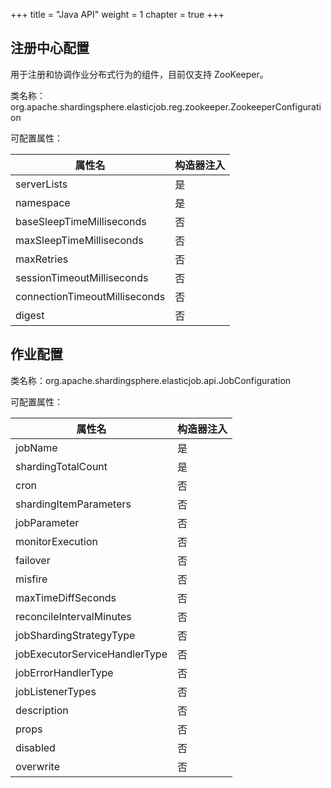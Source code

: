 +++
title = "Java API"
weight = 1
chapter = true
+++

## 注册中心配置

用于注册和协调作业分布式行为的组件，目前仅支持 ZooKeeper。

类名称：org.apache.shardingsphere.elasticjob.reg.zookeeper.ZookeeperConfiguration

可配置属性：

| 属性名                         | 构造器注入 |
| ----------------------------- |:--------- |
| serverLists                   | 是        |
| namespace                     | 是        |
| baseSleepTimeMilliseconds     | 否        |
| maxSleepTimeMilliseconds      | 否        |
| maxRetries                    | 否        |
| sessionTimeoutMilliseconds    | 否        |
| connectionTimeoutMilliseconds | 否        |
| digest                        | 否        |

## 作业配置

类名称：org.apache.shardingsphere.elasticjob.api.JobConfiguration

可配置属性：

| 属性名                         | 构造器注入 |
| ----------------------------- |:--------- |
| jobName                       | 是        |
| shardingTotalCount            | 是        |
| cron                          | 否        |
| shardingItemParameters        | 否        |
| jobParameter                  | 否        |
| monitorExecution              | 否        |
| failover                      | 否        |
| misfire                       | 否        |
| maxTimeDiffSeconds            | 否        |
| reconcileIntervalMinutes      | 否        |
| jobShardingStrategyType       | 否        |
| jobExecutorServiceHandlerType | 否        |
| jobErrorHandlerType           | 否        |
| jobListenerTypes              | 否        |
| description                   | 否        |
| props                         | 否        |
| disabled                      | 否        |
| overwrite                     | 否        |
